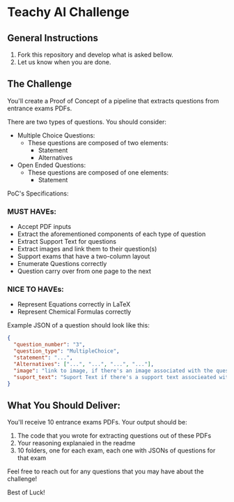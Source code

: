 # Teachy AI Challenge

## General Instructions

1. Fork this repository and develop what is asked bellow.
2. Let us know when you are done.

## The Challenge


You'll create a Proof of Concept of a pipeline that extracts questions from entrance exams PDFs.

There are two types of questions. You should consider:
- Multiple Choice Questions:
    - These questions are composed of two elements:
      - Statement
      - Alternatives
- Open Ended Questions:
    - These questions are composed of one elements:
      - Statement

PoC's Specifications:

### MUST HAVEs:
- Accept PDF inputs
- Extract the aforementioned components of each type of question
- Extract Support Text for questions
- Extract images and link them to their question(s)
- Support exams that have a two-column layout
- Enumerate Questions correctly
- Question carry over from one page to the next

### NICE TO HAVEs:
- Represent Equations correctly in LaTeX
- Represent Chemical Formulas correctly

Example JSON of a question should look like this:

```json
{
  "question_number": "3",
  "question_type": "MultipleChoice",
  "statement": "...",
  "Alternatives": ["...", "...", "...", "..."],
  "image": "link to image, if there's an image associated with the question",
  "suport_text": "Suport Text if there's a support text associeated with the question"
}
```

## What You Should Deliver:

You'll receive 10 entrance exams PDFs. Your output should be:
1. The code that you wrote for extracting questions out of these PDFs
2. Your reasoning explanaied in the readme
3. 10 folders, one for each exam, each one with JSONs of questions for that exam

Feel free to reach out for any questions that you may have about the challenge!

Best of Luck!
